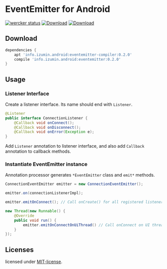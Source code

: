 # EventEmitter for Android
[![wercker status](https://app.wercker.com/status/21e3fb7f70933503c9a9faadba53eeff/s/master "wercker status")](https://app.wercker.com/project/bykey/21e3fb7f70933503c9a9faadba53eeff)
[![Download](https://api.bintray.com/packages/izumin5210/maven/eventemitter/images/download.svg)](https://bintray.com/izumin5210/maven/eventemitter/_latestVersion)
[![Download](https://api.bintray.com/packages/izumin5210/maven/eventemitter-compiler/images/download.svg)](https://bintray.com/izumin5210/maven/eventemitter-compiler/_latestVersion)

## Download

```groovy
dependencies {
    apt 'info.izumin.android:eventemitter-compiler:0.2.0'
    compile 'info.izumin.android:eventemitter:0.2.0'
}
```

## Usage
### Listener Interface
Create a listener interface. Its name should end with `Listener`.

```java
@Listener
public interface ConnectionListener {
    @Callback void onConnect();
    @Callback void onDisconnect();
    @Callback void onError(Exception e);
}
```

Add `Listener` annotation to listener interface, and also add `Callback` annotation to callback methods.

### Instantiate EventEmitter instance

Annotation processor generates `*EventEmitter` class and `emit*` methods.

```java
ConnectionEventEmitter emitter = new ConnectionEventEmitter();

emitter.on(connectionListenerImpl);

emitter.emitOnConnect(); // Call onCreate() for all registered listeners

new Thread(new Runnable() {
    @Override
    public void run() {
        emitter.emitOnConnectOnUiThread() // Call onConnect on UI thread
    }
});
```

## Licenses
licensed under [MIT-license](https://izumin.mit-license.org/2015).